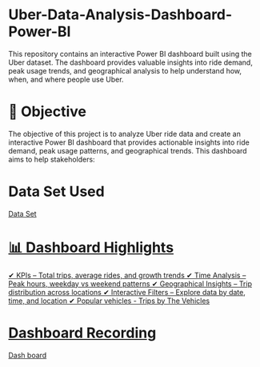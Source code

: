 # Uber-Data-Analysis-Dashboard-Power-BI
This repository contains an interactive Power BI dashboard built using the Uber dataset. The dashboard provides valuable insights into ride demand, peak usage trends, and geographical analysis to help understand how, when, and where people use Uber.



# 🎯 Objective

The objective of this project is to analyze Uber ride data and create an interactive Power BI dashboard that provides actionable insights into ride demand, peak usage patterns, and geographical trends.
This dashboard aims to help stakeholders:

# Data Set Used
<a href="https://github.com/22A31A0318/Uber-Data-Analysis-Dashboard-Power-BI/blob/main/ncr_ride_bookings.csv"> Data Set

# 📊 Dashboard Highlights

✔ KPIs – Total trips, average rides, and growth trends
✔ Time Analysis – Peak hours, weekday vs weekend patterns
✔ Geographical Insights – Trip distribution across locations
✔ Interactive Filters – Explore data by date, time, and location
✔ Popular vehicles - Trips by The Vehicles


# Dashboard Recording 
<a href="https://github.com/22A31A0318/Uber-Data-Analysis-Dashboard-Power-BI/blob/main/Uber%20Dash%20Board%20Recording_resized.mp4"> Dash board


